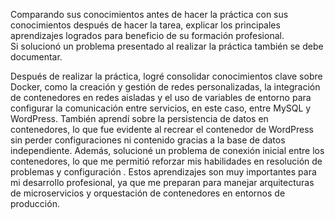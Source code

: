 Comparando sus conocimientos antes de hacer la práctica con sus conocimientos después de hacer la tarea, explicar los principales aprendizajes logrados para beneficio de su formación profesional.  
Si solucionó un problema presentado al realizar la práctica también se debe documentar.



Después de realizar la práctica, logré consolidar conocimientos clave sobre Docker, como la creación y gestión de redes personalizadas, la integración de contenedores en redes aisladas y el uso de variables de entorno para configurar la comunicación entre servicios, en este caso, entre MySQL y WordPress. También aprendí sobre la persistencia de datos en contenedores, lo que fue evidente al recrear el contenedor de WordPress sin perder configuraciones ni contenido gracias a la base de datos independiente. Además, solucioné un problema de conexión inicial entre los contenedores, lo que me permitió reforzar mis habilidades en resolución de problemas y configuración . Estos aprendizajes son muy importantes para mi desarrollo profesional, ya que me preparan para manejar arquitecturas de microservicios y orquestación de contenedores en entornos de producción.
